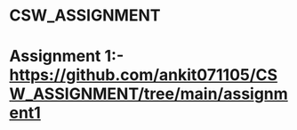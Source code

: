 # CSW_ASSIGNMENT

# Assignment 1:- https://github.com/ankit071105/CSW_ASSIGNMENT/tree/main/assignment1

